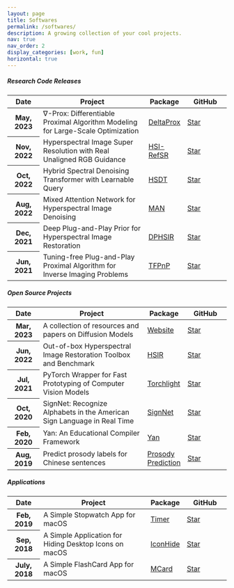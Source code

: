 ```yaml
---
layout: page
title: Softwares
permalink: /softwares/
description: A growing collection of your cool projects.
nav: true
nav_order: 2
display_categories: [work, fun]
horizontal: true
---
```


<div class="code-table">

<h5> Research Code Releases </h5>

<table class="table table-hover table-sm">
  <colgroup>
    <col style="width:15%">
    <col style="width:50%">
    <col style="width:15%">
    <col style="width:20%">
  </colgroup>
  <thead>
    <tr>
      <th scope="col">Date</th>
      <th scope="col">Project</th>
      <th scope="col">Package</th>
      <th scope="col">GitHub</th>
    </tr>
  </thead>
  <tbody>
   <tr>
      <th scope="row">May, 2023</th>
      <td>∇-Prox: Differentiable Proximal Algorithm Modeling for Large-Scale Optimization</td>
      <td><a href="https://github.com/princeton-computational-imaging/Delta-Prox" target="_blank" rel="noopener noreferrer">DeltaProx</a></td>
      <td><a class="github-button" href="https://github.com/princeton-computational-imaging/Delta-Prox" data-icon="octicon-star" data-show-count="true" aria-label="Star princeton-computational-imaging/Delta-Prox on GitHub" target="_blank" rel="noopener noreferrer">Star</a></td>
    </tr>
    <tr>
      <th scope="row">Nov, 2022</th>
      <td>Hyperspectral Image Super Resolution with Real Unaligned RGB Guidance</td>
      <td><a href="https://github.com/Zeqiang-Lai/HSI-RefSR" target="_blank" rel="noopener noreferrer">HSI-RefSR</a></td>
      <td><a class="github-button" href="https://github.com/Zeqiang-Lai/HSI-RefSR" data-icon="octicon-star" data-show-count="true" aria-label="Star Zeqiang-Lai/HSI-RefSR on GitHub" target="_blank" rel="noopener noreferrer">Star</a></td>
    </tr>
    <tr>
      <th scope="row">Oct, 2022</th>
      <td>Hybrid Spectral Denoising Transformer with Learnable Query</td>
      <td><a href="https://github.com/Zeqiang-Lai/HSDT" target="_blank" rel="noopener noreferrer">HSDT</a></td>
      <td><a class="github-button" href="https://github.com/Zeqiang-Lai/HSDT" data-icon="octicon-star" data-show-count="true" aria-label="Star Zeqiang-Lai/HSDT on GitHub" target="_blank" rel="noopener noreferrer">Star</a></td>
    </tr>
    <tr>
      <th scope="row">Aug, 2022</th>
      <td>Mixed Attention Network for Hyperspectral Image Denoising</td>
      <td><a href="https://github.com/Zeqiang-Lai/MAN" target="_blank" rel="noopener noreferrer">MAN</a></td>
      <td><a class="github-button" href="https://github.com/Zeqiang-Lai/MAN" data-icon="octicon-star" data-show-count="true" aria-label="Star Zeqiang-Lai/MAN on GitHub" target="_blank" rel="noopener noreferrer">Star</a></td>
    </tr>
    <tr>
      <th scope="row">Dec, 2021</th>
      <td>Deep Plug-and-Play Prior for Hyperspectral Image Restoration</td>
      <td><a href="https://github.com/Zeqiang-Lai/DPHSIR" target="_blank" rel="noopener noreferrer">DPHSIR</a></td>
      <td><a class="github-button" href="https://github.com/Zeqiang-Lai/DPHSIR" data-icon="octicon-star" data-show-count="true" aria-label="Star Zeqiang-Lai/DPHSIR on GitHub" target="_blank" rel="noopener noreferrer">Star</a></td>
    </tr>
     <tr>
      <th scope="row">Jun, 2021</th>
      <td>Tuning-free Plug-and-Play Proximal Algorithm for Inverse Imaging Problems</td>
      <td><a href="https://github.com/Vandermode/TFPnP" target="_blank" rel="noopener noreferrer">TFPnP</a></td>
      <td><a class="github-button" href="https://github.com/Vandermode/TFPnP" data-icon="octicon-star" data-show-count="true" aria-label="Star Vandermode/TFPnP on GitHub" target="_blank" rel="noopener noreferrer">Star</a></td>
    </tr>
  </tbody>
</table>

<h5> Open Source Projects </h5>

<table class="table table-hover table-sm">
  <colgroup>
    <col style="width:15%">
    <col style="width:50%">
    <col style="width:15%">
    <col style="width:20%">
  </colgroup>
  <thead>
    <tr>
      <th scope="col">Date</th>
      <th scope="col">Project</th>
      <th scope="col">Package</th>
      <th scope="col">GitHub</th>
    </tr>
  </thead>
  <tbody>
    <tr>
      <th scope="row">Mar, 2023</th>
      <td>A collection of resources and papers on Diffusion Models</td>
      <td><a href="https://zeqiang-lai.github.io/Awesome-Diffusion-Models/" target="_blank" rel="noopener noreferrer">Website</a></td>
      <td><a class="github-button" href="https://github.com/Zeqiang-Lai/Awesome-Diffusion-Models" data-icon="octicon-star" data-show-count="true" aria-label="Star Zeqiang-Lai/Awesome-Diffusion-Models on GitHub" target="_blank" rel="noopener noreferrer">Star</a></td>
    </tr>
    <tr>
      <th scope="row">Jun, 2022</th>
      <td>Out-of-box Hyperspectral Image Restoration Toolbox and Benchmark</td>
      <td><a href="https://github.com/bit-isp/HSIR" target="_blank" rel="noopener noreferrer">HSIR</a></td>
      <td><a class="github-button" href="https://github.com/bit-isp/HSIR" data-icon="octicon-star" data-show-count="true" aria-label="Star bit-isp/HSIR on GitHub" target="_blank" rel="noopener noreferrer">Star</a></td>
    </tr>
    <tr>
      <th scope="row">Jul, 2021</th>
      <td>PyTorch Wrapper for Fast Prototyping of Computer Vision Models</td>
      <td><a href="https://github.com/Zeqiang-Lai/torchlight" target="_blank" rel="noopener noreferrer">Torchlight</a></td>
      <td><a class="github-button" href="https://github.com/Zeqiang-Lai/torchlight" data-icon="octicon-star" data-show-count="true" aria-label="Star Zeqiang-Lai/torchlight on GitHub" target="_blank" rel="noopener noreferrer">Star</a></td>
    </tr>
    <tr>
      <th scope="row">Oct, 2020</th>
      <td>SignNet: Recognize Alphabets in the American Sign Language in Real Time</td>
      <td><a href="https://github.com/Zeqiang-Lai/SignNet" target="_blank" rel="noopener noreferrer">SignNet</a></td>
      <td><a class="github-button" href="https://github.com/Zeqiang-Lai/SignNet" data-icon="octicon-star" data-show-count="true" aria-label="Star Zeqiang-Lai/SignNet on GitHub" target="_blank" rel="noopener noreferrer">Star</a></td>
    </tr>
    <tr>
      <th scope="row">Feb, 2020</th>
      <td>Yan: An Educational Compiler Framework</td>
      <td><a href="https://github.com/yan-lang/yan" target="_blank" rel="noopener noreferrer">Yan</a></td>
      <td><a class="github-button" href="https://github.com/yan-lang/yan" data-icon="octicon-star" data-show-count="true" aria-label="Star yan-lang/yan on GitHub" target="_blank" rel="noopener noreferrer">Star</a></td>
    </tr>
    <tr>
      <th scope="row">Aug, 2019</th>
      <td>Predict prosody labels for Chinese sentences</td>
      <td><a href="https://github.com/Zeqiang-Lai/Prosody_Prediction" target="_blank" rel="noopener noreferrer">Prosody Prediction</a></td>
      <td><a class="github-button" href="https://github.com/Zeqiang-Lai/Prosody_Prediction" data-icon="octicon-star" data-show-count="true" aria-label="Star Zeqiang-Lai/Prosody_Prediction on GitHub" target="_blank" rel="noopener noreferrer">Star</a></td>
    </tr>
  </tbody>
</table>

<h5> Applications </h5>

<table class="table table-hover table-sm">
  <colgroup>
    <col style="width:15%">
    <col style="width:50%">
    <col style="width:15%">
    <col style="width:20%">
  </colgroup>
  <thead>
    <tr>
      <th scope="col">Date</th>
      <th scope="col">Project</th>
      <th scope="col">Package</th>
      <th scope="col">GitHub</th>
    </tr>
  </thead>
  <tbody>
    <tr>
      <th scope="row">Feb, 2019</th>
      <td>A Simple Stopwatch App for macOS</td>
      <td><a href="https://github.com/Zeqiang-Lai/Timer-APP" target="_blank" rel="noopener noreferrer">Timer</a></td>
      <td><a class="github-button" href="https://github.com/Zeqiang-Lai/Timer-APP" data-icon="octicon-star" data-show-count="true" aria-label="Star Zeqiang-Lai/Timer-APP on GitHub" target="_blank" rel="noopener noreferrer">Star</a></td>
    </tr>
    <tr>
      <th scope="row">Sep, 2018</th>
      <td>A Simple Application for Hiding Desktop Icons on macOS</td>
      <td><a href="https://github.com/Zeqiang-Lai/IconHide-App" target="_blank" rel="noopener noreferrer">IconHide</a></td>
      <td><a class="github-button" href="https://github.com/Zeqiang-Lai/IconHide-App" data-icon="octicon-star" data-show-count="true" aria-label="Star Zeqiang-Lai/IconHide-APP on GitHub" target="_blank" rel="noopener noreferrer">Star</a></td>
    </tr>
    <tr>
      <th scope="row">July, 2018</th>
      <td>A Simple FlashCard App for macOS</td>
      <td><a href="https://github.com/Zeqiang-Lai/MCard" target="_blank" rel="noopener noreferrer">MCard</a></td>
      <td><a class="github-button" href="https://github.com/Zeqiang-Lai/MCard" data-icon="octicon-star" data-show-count="true" aria-label="Star Zeqiang-Lai/MCard on GitHub" target="_blank" rel="noopener noreferrer">Star</a></td>
    </tr>
  </tbody>
</table>

</div>

<script async defer src="https://buttons.github.io/buttons.js"></script>
